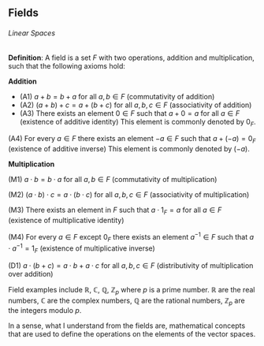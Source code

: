 
## Fields ##
###### Linear Spaces ######


**Definition**: A field is a set $F$ with two operations, addition and multiplication, such that the following axioms hold:

**Addition**  

- (A1) $a+b=b+a$ for all $a,b \in F$ (commutativity of addition)  
- (A2) $(a+b)+c=a+(b+c)$ for all $a,b,c \in F$ (associativity of addition)  
- (A3) There exists an element $0 \in F$ such that $a+0=a$ for all $a \in F$ (existence of additive identity)
This element is commonly denoted by $0_F$.

(A4) For every $a \in F$ there exists an element $-a \in F$ such that $a+(-a)=0_F$ (existence of additive inverse)
This element is commonly denoted by $(-a)$.

**Multiplication**

(M1) $a \cdot b=b \cdot a$ for all $a,b \in F$ (commutativity of multiplication)

(M2) $(a \cdot b) \cdot c = a \cdot (b \cdot c)$ for all $a,b,c \in F$ (associativity of multiplication)

(M3) There exists an element in $F$ such that $a \cdot 1_F = a$ for all $a \in F$ (existence of multiplicative identity)

(M4) For every $a \in F$ except $0_F$ there exists an element $a^{-1} \in F$ such that $a \cdot a^{-1} = 1_F$ (existence of multiplicative inverse)

(D1) $a \cdot (b+c) = a \cdot b + a \cdot c$ for all $a,b,c \in F$ (distributivity of multiplication over addition)

Field examples include $\mathbb{R}$, $\mathbb{C}$, $\mathbb{Q}$, $\mathbb{Z}_p$ where $p$ is a prime number. $\mathbb{R}$ are the real numbers, $\mathbb{C}$ are the complex numbers, $\mathbb{Q}$ are the rational numbers, $\mathbb{Z}_p$ are the integers modulo $p$.

In a sense, what I understand from the fields are, mathematical concepts that are used to define the operations on the elements of the vector spaces.
